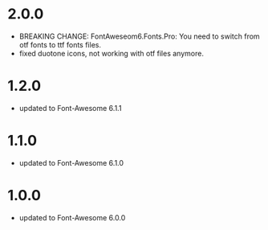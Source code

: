# 2.0.0
- BREAKING CHANGE: FontAweseom6.Fonts.Pro: You need to switch from otf fonts to ttf fonts files.
- fixed duotone icons, not working with otf files anymore.
# 1.2.0
- updated to Font-Awesome 6.1.1
# 1.1.0
- updated to Font-Awesome 6.1.0
# 1.0.0
- updated to Font-Awesome 6.0.0

